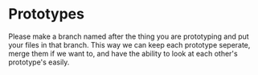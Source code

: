 # Prototypes

Please make a branch named after the thing you are prototyping and put your files in that branch. This way we can keep each prototype seperate, merge them if we want to, and have the ability to look at each other's prototype's easily. 
